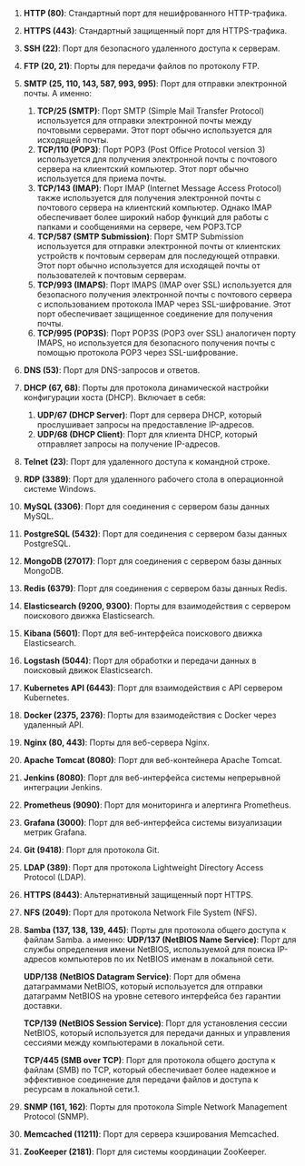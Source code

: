   
1. **HTTP (80)**: Стандартный порт для нешифрованного HTTP-трафика.
2. **HTTPS (443)**: Стандартный защищенный порт для HTTPS-трафика.
3. **SSH (22)**: Порт для безопасного удаленного доступа к серверам.
4. **FTP (20, 21)**: Порты для передачи файлов по протоколу FTP.
5. **SMTP (25, 110, 143, 587, 993, 995)**: Порт для отправки электронной почты. А именно:
	1. **TCP/25 (SMTP)**: Порт SMTP (Simple Mail Transfer Protocol) используется для отправки электронной почты между почтовыми серверами. Этот порт обычно используется для исходящей почты.
	2. **TCP/110 (POP3)**: Порт POP3 (Post Office Protocol version 3) используется для получения электронной почты с почтового сервера на клиентский компьютер. Этот порт обычно используется для приема почты.
	3. **TCP/143 (IMAP)**: Порт IMAP (Internet Message Access Protocol) также используется для получения электронной почты с почтового сервера на клиентский компьютер. Однако IMAP обеспечивает более широкий набор функций для работы с папками и сообщениями на сервере, чем POP3.TCP 
	4. **TCP/587 (SMTP Submission)**: Порт SMTP Submission используется для отправки электронной почты от клиентских устройств к почтовым серверам для последующей отправки. Этот порт обычно используется для исходящей почты от пользователей к почтовым серверам.
	5. **TCP/993 (IMAPS)**: Порт IMAPS (IMAP over SSL) используется для безопасного получения электронной почты с почтового сервера с использованием протокола IMAP через SSL-шифрование. Этот порт обеспечивает защищенное соединение для получения почты.
	6. **TCP/995 (POP3S)**: Порт POP3S (POP3 over SSL) аналогичен порту IMAPS, но используется для безопасного получения почты с помощью протокола POP3 через SSL-шифрование.
6. **DNS (53)**: Порт для DNS-запросов и ответов.
7. **DHCP (67, 68)**: Порты для протокола динамической настройки конфигурации хоста (DHCP). Включает в себя:
	1. **UDP/67 (DHCP Server)**: Порт для сервера DHCP, который прослушивает запросы на предоставление IP-адресов.
	2. **UDP/68 (DHCP Client)**: Порт для клиента DHCP, который отправляет запросы на получение IP-адресов.
8. **Telnet (23)**: Порт для удаленного доступа к командной строке.
9. **RDP (3389)**: Порт для удаленного рабочего стола в операционной системе Windows.
10. **MySQL (3306)**: Порт для соединения с сервером базы данных MySQL.
11. **PostgreSQL (5432)**: Порт для соединения с сервером базы данных PostgreSQL.
12. **MongoDB (27017)**: Порт для соединения с сервером базы данных MongoDB.
13. **Redis (6379)**: Порт для соединения с сервером базы данных Redis.
14. **Elasticsearch (9200, 9300)**: Порты для взаимодействия с сервером поискового движка Elasticsearch.
15. **Kibana (5601)**: Порт для веб-интерфейса поискового движка Elasticsearch.
16. **Logstash (5044)**: Порт для обработки и передачи данных в поисковый движок Elasticsearch.
17. **Kubernetes API (6443)**: Порт для взаимодействия с API сервером Kubernetes.
18. **Docker (2375, 2376)**: Порты для взаимодействия с Docker через удаленный API.
19. **Nginx (80, 443)**: Порты для веб-сервера Nginx.
20. **Apache Tomcat (8080)**: Порт для веб-контейнера Apache Tomcat.
21. **Jenkins (8080)**: Порт для веб-интерфейса системы непрерывной интеграции Jenkins.
22. **Prometheus (9090)**: Порт для мониторинга и алертинга Prometheus.
23. **Grafana (3000)**: Порт для веб-интерфейса системы визуализации метрик Grafana.
24. **Git (9418)**: Порт для протокола Git.
25. **LDAP (389)**: Порт для протокола Lightweight Directory Access Protocol (LDAP).
26. **HTTPS (8443)**: Альтернативный защищенный порт HTTPS.
27. **NFS (2049)**: Порт для протокола Network File System (NFS).
28. **Samba (137, 138, 139, 445)**: Порты для протокола общего доступа к файлам Samba. а именно:
	**UDP/137 (NetBIOS Name Service)**: Порт для службы определения имени NetBIOS, используемой для поиска IP-адресов компьютеров по их NetBIOS именам в локальной сети.

	**UDP/138 (NetBIOS Datagram Service)**: Порт для обмена датаграммами NetBIOS, который используется для отправки датаграмм NetBIOS на уровне сетевого интерфейса без гарантии доставки.

	**TCP/139 (NetBIOS Session Service)**: Порт для установления сессии NetBIOS, который используется для передачи данных и управления сессиями между компьютерами в локальной сети.

	**TCP/445 (SMB over TCP)**: Порт для протокола общего доступа к файлам (SMB) по TCP, который обеспечивает более надежное и эффективное соединение для передачи файлов и доступа к ресурсам в локальной сети.1. 
1. **SNMP (161, 162)**: Порты для протокола Simple Network Management Protocol (SNMP).
2. **Memcached (11211)**: Порт для сервера кэширования Memcached.
3. **ZooKeeper (2181)**: Порт для системы координации ZooKeeper.